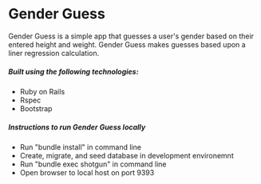 # Gender Guess

Gender Guess is a simple app that guesses a user's gender based on their entered height and weight. Gender Guess makes guesses based upon a liner regression calculation.

##### Built using the following technologies:
- Ruby on Rails
- Rspec
- Bootstrap

##### Instructions to run Gender Guess locally
- Run "bundle install" in command line
- Create, migrate, and seed database in development environemnt
- Run "bundle exec shotgun" in command line
- Open browser to local host on port 9393
